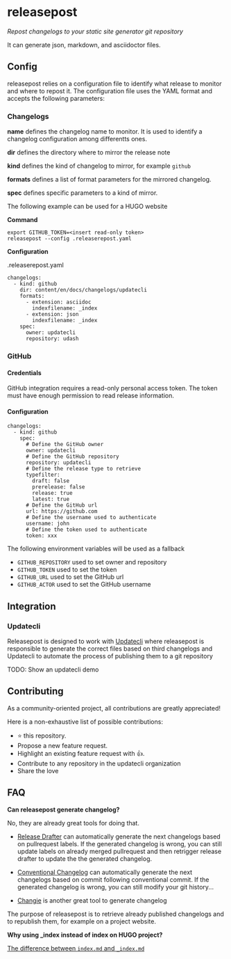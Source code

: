 # releasepost

*Repost changelogs to your static site generator git repository*

It can generate json, markdown, and asciidoctor files.

## Config

releasepost relies on a configuration file to identify what release to monitor and where to repost it.
The configuration file uses the YAML format and accepts the following parameters:

### Changelogs

**name** defines the changelog name to monitor. It is used to identify a changelog configuration among differentts ones.

**dir** defines the directory where to mirror the release note

**kind** defines the kind of changelog to mirror, for example `github`

**formats** defines a list of format parameters for the mirrored changelog.

**spec** defines specific parameters to a kind of mirror.


The following example can be used for a HUGO website

**Command**
```
export GITHUB_TOKEN=<insert read-only token>
releasepost --config .releaserepost.yaml
```

**Configuration**

.releaserepost.yaml
```
changelogs:
  - kind: github
    dir: content/en/docs/changelogs/updatecli
    formats:
      - extension: asciidoc
        indexfilename: _index
      - extension: json
        indexfilename: _index
    spec:
      owner: updatecli
      repository: udash
```

### GitHub

#### Credentials

GitHub integration requires a read-only personal access token.
The token must have enough permission to read release information.

#### Configuration

```
changelogs:
  - kind: github
    spec:
      # Define the GitHub owner
      owner: updatecli
      # Define the GitHub repository
      repository: updatecli
      # Define the release type to retrieve
      typefilter:
        draft: false
        prerelease: false
        release: true
        latest: true
      # Define the GitHub url
      url: https://github.com
      # Define the username used to authenticate
      username: john
      # Define the token used to authenticate
      token: xxx
```

The following environment variables will be used as a fallback

* `GITHUB_REPOSITORY` used to set owner and repository
* `GITHUB_TOKEN` used to set the token
* `GITHUB_URL` used to set the GitHub url
* `GITHUB_ACTOR` used to set the GitHub username

## Integration

### Updatecli

Releasepost is designed to work with [Updatecli](https://github.com/updatecli/updatecli) where releasepost is responsible to generate the correct files based on third changelogs and Updatecli to automate the process of publishing them to a git repository

TODO: Show an updatecli demo

## Contributing

As a community-oriented project, all contributions are greatly appreciated!

Here is a non-exhaustive list of possible contributions:

* ⭐️ this repository.
* Propose a new feature request.
* Highlight an existing feature request with 👍.
* Contribute to any repository in the updatecli organization
* Share the love

## FAQ

**Can releasepost generate changelog?**

No, they are already great tools for doing that.

* [Release Drafter](https://github.com/release-drafter/release-drafter) can automatically generate the next changelogs based on pullrequest labels. If the generated changelog is wrong, you can still update labels on already merged pullrequest and then retrigger release drafter to update the the generated changelog.

* [Conventional Changelog](https://github.com/conventional-changelog/conventional-changelog) can automatically generate the next changelogs based on commit following conventional commit. If the generated changelog is wrong, you can still modify your git history...

* [ Changie](https://github.com/miniscruff/changie) is another great tool to generate changelog

The purpose of releasepost is to retrieve already published changelogs and to republish them, for example on a project website.


**Why using _index instead of index on HUGO project?**

[The difference between `index.md` and `_index.md`](https://gohugo.io/content-management/page-bundles/)
